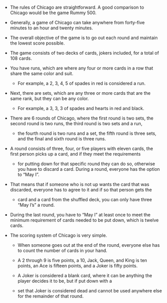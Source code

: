 * The rules of Chicago are straightforward. A good comparison to Chicago would be the game Rummy 500. 

* Generally, a game of Chicago can take anywhere from forty-five minutes to an hour and twenty minutes. 

* The overall objective of the game is to go out each round and maintain the lowest score possible. 

* The game consists of two decks of cards, jokers included, for a total of 108 cards. 

* You have runs, which are where any four or more cards in a row that share the same color and suit. 

  * For example, a 2, 3, 4, 5 of spades in red is considered a run. 

* Next, there are sets, which are any three or more cards that are the same rank, but they can be any color. 

  * For example, a 3, 3, 3 of spades and hearts in red and black. 

* There are 6 rounds of Chicago, where the first round is two sets, the second round is two runs, the third round is two sets and a run, 
  * the fourth round is two runs and a set, the fifth round is three sets, and the final and sixth round is three runs. 

* A round consists of three, four, or five players with eleven cards, the first person picks up a card, and if they meet the requirements 
  * for putting down for that specific round they can do so, otherwise you have to discard a card. During a round, everyone has the option to “May I”. 
  
* That means that if someone who is not up wants the card that was discarded, everyone has to agree to it and if so that person gets the 
  * card and a card from the shuffled deck, you can only have three “May I’s” a round. 

* During the last round, you have to “May I” at least once to meet the minimum requirement of cards needed to be put down, which is twelve cards. 

* The scoring system of Chicago is very simple. 

  * When someone goes out at the end of the round, everyone else has to count the number of cards in your hand. 

  * A 2 through 9 is five points, a 10, Jack, Queen, and King is ten points, an Ace is fifteen points, and a Joker is fifty points. 

  * A Joker is considered a blank card, where it can be anything the player decides it to be, but if put down with a 
   * set that Joker is considered dead and cannot be used anywhere else for the remainder of that round. 
